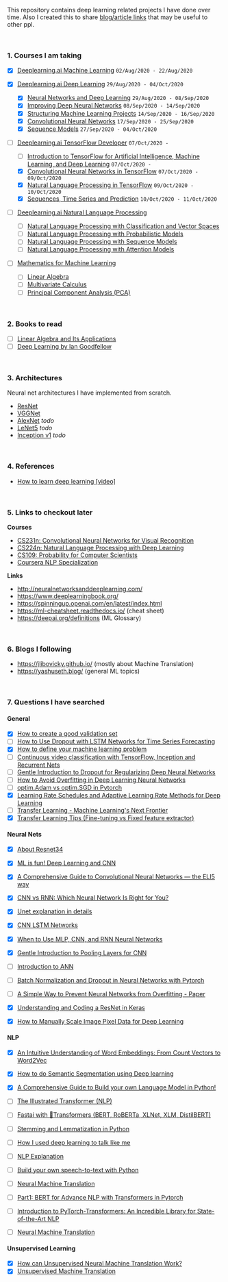 This repository contains deep learning related projects I have done over time. Also I created this to share [blog/article links](#6-questions-i-have-searched) that may be useful to other ppl.

<br/>

### 1. Courses I am taking

- [x] [Deeplearning.ai Machine Learning](https://www.coursera.org/learn/machine-learning) `02/Aug/2020 - 22/Aug/2020`

- [x] [Deeplearning.ai Deep Learning](https://www.coursera.org/specializations/deep-learning) `29/Aug/2020 - 04/Oct/2020`
    - [x] [Neural Networks and Deep Learning](https://www.coursera.org/learn/neural-networks-deep-learning) `29/Aug/2020 - 08/Sep/2020`
    - [x] [Improving Deep Neural Networks](https://www.coursera.org/learn/deep-neural-network) `08/Sep/2020 - 14/Sep/2020`
    - [x] [Structuring Machine Learning Projects](https://www.coursera.org/learn/machine-learning-projects) `14/Sep/2020 - 16/Sep/2020`
    - [x] [Convolutional Neural Networks](https://www.coursera.org/learn/convolutional-neural-networks) `17/Sep/2020 - 25/Sep/2020`
    - [x] [Sequence Models](https://www.coursera.org/learn/nlp-sequence-models) `27/Sep/2020 - 04/Oct/2020`

- [ ] [Deeplearning.ai TensorFlow Developer](https://www.coursera.org/professional-certificates/tensorflow-in-practice) `07/Oct/2020 - `
    - [ ] [Introduction to TensorFlow for Artificial Intelligence, Machine Learning, and Deep Learning](https://www.coursera.org/learn/introduction-tensorflow) `07/Oct/2020 - `
    - [x] [Convolutional Neural Networks in TensorFlow](https://www.coursera.org/learn/convolutional-neural-networks-tensorflow) `07/Oct/2020 - 09/Oct/2020`
    - [x] [Natural Language Processing in TensorFlow](https://www.coursera.org/learn/natural-language-processing-tensorflow) `09/Oct/2020 - 10/Oct/2020`
    - [x] [Sequences, Time Series and Prediction](https://www.coursera.org/learn/tensorflow-sequences-time-series-and-prediction) `10/Oct/2020 - 11/Oct/2020`

- [ ] [Deeplearning.ai Natural Language Processing](https://www.coursera.org/specializations/natural-language-processing)
    - [ ] [Natural Language Processing with Classification and Vector Spaces](https://www.coursera.org/learn/classification-vector-spaces-in-nlp)
    - [ ] [Natural Language Processing with Probabilistic Models](https://www.coursera.org/learn/probabilistic-models-in-nlp)
    - [ ] [Natural Language Processing with Sequence Models](https://www.coursera.org/learn/sequence-models-in-nlp)
    - [ ] [Natural Language Processing with Attention Models](https://www.coursera.org/learn/attention-models-in-nlp)

- [ ] [Mathematics for Machine Learning](https://www.coursera.org/learn/linear-algebra-machine-learning)
    - [ ] [Linear Algebra](https://www.coursera.org/learn/linear-algebra-machine-learning)
    - [ ] [Multivariate Calculus](https://www.coursera.org/learn/multivariate-calculus-machine-learning)
    - [ ] [Principal Component Analysis (PCA)](https://www.coursera.org/learn/pca-machine-learning)

<br/>

### 2. Books to read

- [ ] [Linear Algebra and Its Applications](https://www.amazon.com/Linear-Algebra-Its-Applications-5th/dp/032198238X)
- [ ] [Deep Learning by Ian Goodfellow](https://www.goodreads.com/book/show/24072897-deep-learning)

<br/>

### 3. Architectures

Neural net architectures I have implemented from scratch.

- [ResNet](https://github.com/the-robot/deeplearning/tree/master/architectures/ResNet)
- [VGGNet](https://github.com/the-robot/deeplearning/tree/master/architectures/VGGNet)
- [AlexNet](#) *todo*
- [LeNet5](#) *todo*
- [Inception v1](#) *todo*

<br/>

### 4. References

- [How to learn deep learning [video]](https://www.youtube.com/watch?v=rVrhuuGKxuM)

<br/>

### 5. Links to checkout later

**Courses**

- [CS231n: Convolutional Neural Networks for Visual Recognition](https://cs231n.github.io/)
- [CS224n: Natural Language Processing with Deep Learning](https://web.stanford.edu/class/cs224n/)
- [CS109: Probability for Computer Scientists](https://web.stanford.edu/class/archive/cs/cs109/cs109.1208/)
- [Coursera NLP Specialization](https://www.coursera.org/specializations/natural-language-processing)

**Links**

- http://neuralnetworksanddeeplearning.com/
- https://www.deeplearningbook.org/
- https://spinningup.openai.com/en/latest/index.html
- https://ml-cheatsheet.readthedocs.io/ (cheat sheet)
- https://deepai.org/definitions (ML Glossary)

<br/>

### 6. Blogs I following

- https://jlibovicky.github.io/ (mostly about Machine Translation)
- https://yashuseth.blog/ (general ML topics)

<br/>

### 7. Questions I have searched

#### General
- [x]  [How to create a good validation set](https://www.fast.ai/2017/11/13/validation-sets/)
- [ ]  [How to Use Dropout with LSTM Networks for Time Series Forecasting](https://machinelearningmastery.com/use-dropout-lstm-networks-time-series-forecasting)
- [x]  [How to define your machine learning problem](https://machinelearningmastery.com/how-to-define-your-machine-learning-problem/)
- [ ]  [Continuous video classification with TensorFlow, Inception and Recurrent Nets](https://blog.coast.ai/continuous-video-classification-with-tensorflow-inception-and-recurrent-nets-250ba9ff6b85)
- [ ]  [Gentle Introduction to Dropout for Regularizing Deep Neural Networks](https://machinelearningmastery.com/dropout-for-regularizing-deep-neural-networks/)
- [ ]  [How to Avoid Overfitting in Deep Learning Neural Networks](https://machinelearningmastery.com/introduction-to-regularization-to-reduce-overfitting-and-improve-generalization-error/)
- [ ]  [optim.Adam vs optim.SGD in Pytorch](https://medium.com/@Biboswan98/optim-adam-vs-optim-sgd-lets-dive-in-8dbf1890fbdc)
- [x]  [Learning Rate Schedules and Adaptive Learning Rate Methods for Deep Learning](https://towardsdatascience.com/learning-rate-schedules-and-adaptive-learning-rate-methods-for-deep-learning-2c8f433990d1)
- [ ]  [Transfer Learning - Machine Learning's Next Frontier](https://ruder.io/transfer-learning/)
- [x]  [Transfer Learning Tips (Fine-tuning vs Fixed feature extractor)](https://cs231n.github.io/transfer-learning/#tf)

#### Neural Nets
- [x]  [About Resnet34](https://towardsdatascience.com/understanding-and-visualizing-resnets-442284831be8)
- [x]  [ML is fun! Deep Learning and CNN](https://medium.com/@ageitgey/machine-learning-is-fun-part-3-deep-learning-and-convolutional-neural-networks-f40359318721)
- [x]  [A Comprehensive Guide to Convolutional Neural Networks — the ELI5 way](https://towardsdatascience.com/a-comprehensive-guide-to-convolutional-neural-networks-the-eli5-way-3bd2b1164a53)
- [x]  [CNN vs RNN: Which Neural Network Is Right for You?](https://missinglink.ai/guides/neural-network-concepts/cnn-vs-rnn-neural-network-right/)
- [x]  [Unet explanation in details](http://deeplearning.net/tutorial/unet.html)
- [x]  [CNN LSTM Networks](https://machinelearningmastery.com/cnn-long-short-term-memory-networks/)
- [x]  [When to Use MLP, CNN, and RNN Neural Networks](https://machinelearningmastery.com/when-to-use-mlp-cnn-and-rnn-neural-networks/)
- [x]  [Gentle Introduction to Pooling Layers for CNN](https://machinelearningmastery.com/pooling-layers-for-convolutional-neural-networks/)
- [ ]  [Introduction to ANN](https://towardsdatascience.com/introduction-to-artificial-neural-networks-ann-1aea15775ef9)
- [ ]  [Batch Normalization and Dropout in Neural Networks with Pytorch](https://towardsdatascience.com/batch-normalization-and-dropout-in-neural-networks-explained-with-pytorch-47d7a8459bcd)
- [ ]  [A Simple Way to Prevent Neural Networks from Overfitting - Paper](https://jmlr.org/papers/v15/srivastava14a.html)
- [x]  [Understanding and Coding a ResNet in Keras](https://towardsdatascience.com/understanding-and-coding-a-resnet-in-keras-446d7ff84d33)
- [x]  [How to Manually Scale Image Pixel Data for Deep Learning](https://machinelearningmastery.com/how-to-manually-scale-image-pixel-data-for-deep-learning)


#### NLP
- [x]  [An Intuitive Understanding of Word Embeddings: From Count Vectors to Word2Vec](https://www.analyticsvidhya.com/blog/2017/06/word-embeddings-count-word2veec/)
- [x]  [How to do Semantic Segmentation using Deep learning](https://medium.com/nanonets/how-to-do-image-segmentation-using-deep-learning-c673cc5862ef)
- [x]  [A Comprehensive Guide to Build your own Language Model in Python!](https://www.analyticsvidhya.com/blog/2019/08/comprehensive-guide-language-model-nlp-python-code/)
- [ ]  [The Illustrated Transformer (NLP)](http://jalammar.github.io/illustrated-transformer/)
- [ ]  [Fastai with 🤗Transformers (BERT, RoBERTa, XLNet, XLM, DistilBERT)](https://towardsdatascience.com/fastai-with-transformers-bert-roberta-xlnet-xlm-distilbert-4f41ee18ecb2)
- [ ]  [Stemming and Lemmatization in Python](https://www.datacamp.com/community/tutorials/stemming-lemmatization-python)
- [ ]  [How I used deep learning to talk like me](https://www.kdnuggets.com/2017/08/deep-learning-train-chatbot-talk-like-me.html)
- [ ]  [NLP Explanation](https://adeshpande3.github.io/adeshpande3.github.io/Deep-Learning-Research-Review-Week-3-Natural-Language-Processing)
- [ ]  [Build your own speech-to-text with Python](https://www.analyticsvidhya.com/blog/2019/07/learn-build-first-speech-to-text-model-python)
- [ ]  [Neural Machine Translation](https://www.analyticsvidhya.com/blog/2019/01/neural-machine-translation-keras)
- [ ]  [Part1: BERT for Advance NLP with Transformers in Pytorch](https://blog.usejournal.com/part1-bert-for-advance-nlp-with-transformers-in-pytorch-357579d63512)
- [ ]  [Introduction to PyTorch-Transformers: An Incredible Library for State-of-the-Art NLP](https://www.analyticsvidhya.com/blog/2019/07/pytorch-transformers-nlp-python/)
- [ ]  [Neural Machine Translation](https://towardsdatascience.com/neural-machine-translation-15ecf6b0b)


#### Unsupervised Learning
- [x]  [How can Unsupervised Neural Machine Translation Work?](https://yashuseth.blog/2019/03/03/how-can-unsupervised-neural-machine-translation-work/)
- [x]  [Unsupervised Machine Translation](https://jlibovicky.github.io/2020/01/23/MT-Weekly-Unsupervised-Translation.html)
